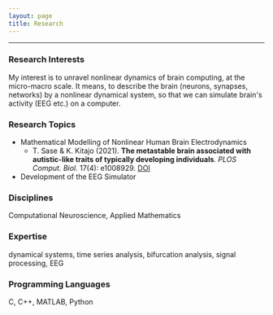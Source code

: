 ```yaml
---
layout: page
title: Research
---
```


* * *

### Research Interests
My interest is to unravel nonlinear dynamics of brain computing, at the micro-macro scale. It means, to describe the brain (neurons, synapses, networks) by a nonlinear dynamical system, so that we can simulate brain's activity (EEG etc.) on a computer.

### Research Topics
- Mathematical Modelling of Nonlinear Human Brain Electrodynamics
  - T. Sase & K. Kitajo (2021). **The metastable brain associated with autistic-like traits of typically developing individuals**. *PLOS Comput. Biol.* 17(4): e1008929. [DOI](https://doi.org/10.1371/journal.pcbi.1008929)
- Development of the EEG Simulator

### Disciplines
Computational Neuroscience, Applied Mathematics

### Expertise
dynamical systems, time series analysis, bifurcation analysis, signal processing, EEG

### Programming Languages
C, C++, MATLAB, Python
